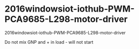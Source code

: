 # 2016windowsiot-iothub-PWM-PCA9685-L298-motor-driver
2016windowsiot-iothub-PWM-PCA9685-L298-motor-driver

Do not mix GNP and + in load - will not start
